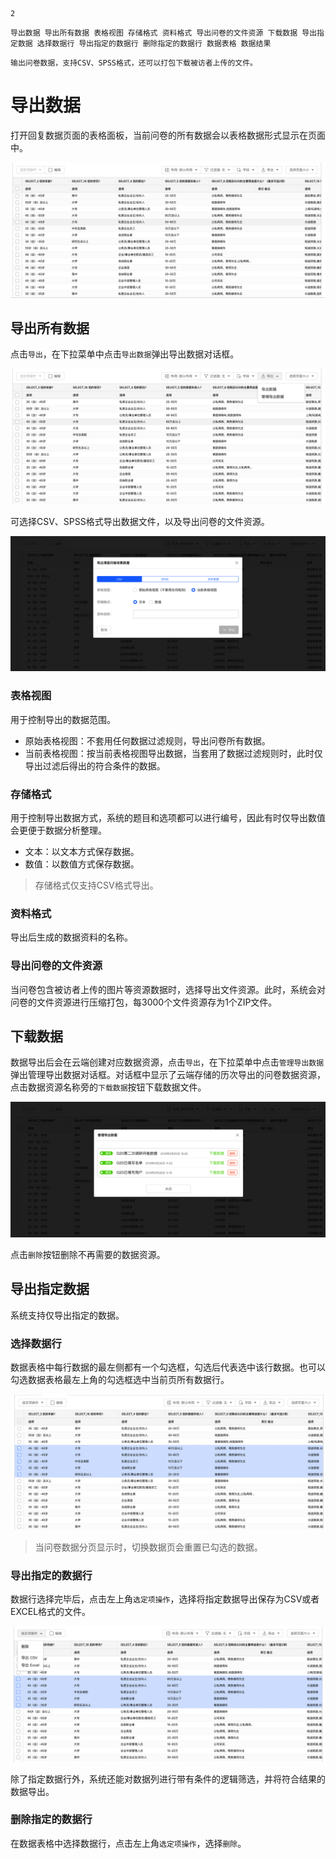```index
2
```
```tag
导出数据 导出所有数据 表格视图 存储格式 资料格式 导出问卷的文件资源 下载数据 导出指定数据 选择数据行 导出指定的数据行 删除指定的数据行 数据表格 数据结果
```
```summary
输出问卷数据，支持CSV、SPSS格式，还可以打包下载被访者上传的文件。
```
# 导出数据
打开回复数据页面的表格面板，当前问卷的所有数据会以表格数据形式显示在页面中。

<img src='../assets/01dataTable/02exportData/dataSheet.png'>

## 导出所有数据
点击`导出`，在下拉菜单中点击`导出数据`弹出导出数据对话框。

<img src='../assets/01dataTable/02exportData/exportData.png'>

可选择CSV、SPSS格式导出数据文件，以及导出问卷的文件资源。

<img src='../assets/01dataTable/02exportData/exportDataAsCSV.png'>

### 表格视图
用于控制导出的数据范围。
+ 原始表格视图：不套用任何数据过滤规则，导出问卷所有数据。
+ 当前表格视图：按当前表格视图导出数据，当套用了数据过滤规则时，此时仅导出过滤后得出的符合条件的数据。
  
### 存储格式  
用于控制导出数据方式，系统的题目和选项都可以进行编号，因此有时仅导出数值会更便于数据分析整理。
+ 文本：以文本方式保存数据。
+ 数值：以数值方式保存数据。
  
> 存储格式仅支持CSV格式导出。
  
### 资料格式
导出后生成的数据资料的名称。

### 导出问卷的文件资源
当问卷包含被访者上传的图片等资源数据时，选择导出文件资源。此时，系统会对问卷的文件资源进行压缩打包，每3000个文件资源存为1个ZIP文件。

## 下载数据
数据导出后会在云端创建对应数据资源，点击`导出`，在下拉菜单中点击`管理导出数据`弹出管理导出数据对话框。对话框中显示了云端存储的历次导出的问卷数据资源，点击数据资源名称旁的`下载数据`按钮下载数据文件。

<img src='../assets/01dataTable/02exportData/downloadData.png'>

点击`删除`按钮删除不再需要的数据资源。

## 导出指定数据
系统支持仅导出指定的数据。

### 选择数据行
数据表格中每行数据的最左侧都有一个勾选框，勾选后代表选中该行数据。也可以勾选数据表格最左上角的勾选框选中当前页所有数据行。

<img src='../assets/01dataTable/02exportData/selectDataRow.png'>

> 当问卷数据分页显示时，切换数据页会重置已勾选的数据。

### 导出指定的数据行
数据行选择完毕后，点击左上角`选定项操作`，选择将指定数据导出保存为CSV或者EXCEL格式的文件。

<img src='../assets/01dataTable/02exportData/exportSelectedDataRow.png'>

除了指定数据行外，系统还能对数据列进行带有条件的逻辑筛选，并将符合结果的数据导出。

### 删除指定的数据行
在数据表格中选择数据行，点击左上角`选定项操作`，选择`删除`。